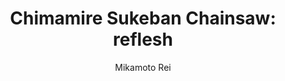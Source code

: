 --- 
slug: "chimamire-sukeban-chainsaw-reflesh"
title: "Chimamire Sukeban Chainsaw: reflesh"
publishdate: "2019-01-03"
src: "https://365manga.net/manga/chimamire-sukeban-chainsaw-reflesh"
author: "Mikamoto Rei"
image: "https://data.365manga.net/images/thumbnails/32578-chimamire-sukeban-chainsaw-reflesh.jpg"
tags: ["Action","Adventure","Comedy","Drama","Ecchi","Horror","Seinen","Supernatural","Tragedy"]
chapters: ["Chapter 2 ","Chapter 1"]
chapterlinks: ["https://365manga.net/chimamire-sukeban-chainsaw-reflesh/chapter-2.html","https://365manga.net/chimamire-sukeban-chainsaw-reflesh/chapter-1.html"]
description: "The sequel to Chimamire Sukeban Chainsaw."
---